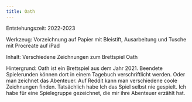 ```yaml
---
title: Oath
---
```

Entstehungszeit: 2022-2023

Werkzeug: Vorzeichnung auf Papier mit Bleistift, Ausarbeitung und Tusche mit Procreate auf iPad

Inhalt: Verschiedene Zeichnungen zum Brettspiel Oath

Hintergrund: Oath ist ein Brettspiel aus dem Jahr 2021. Beendete Spielerunden können dort in einem Tagebuch verschriftlicht werden. Oder man zeichnet das Abenteuer. Auf Reddit kann man verschiedene coole Zeichnungen finden. Tatsächlich habe Ich das Spiel selbst nie gespielt. Ich habe für eine Spielegruppe gezeichnet, die mir ihre Abenteuer erzählt hat.
